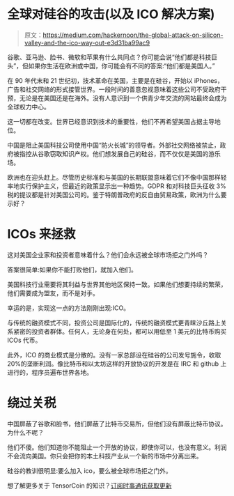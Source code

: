 # 全球对硅谷的攻击(以及 ICO 解决方案)

> 原文：<https://medium.com/hackernoon/the-global-attack-on-silicon-valley-and-the-ico-way-out-e3d31ba99ac9>

谷歌、亚马逊、脸书、微软和苹果有什么共同点？你可能会说“他们都是科技巨头”，但如果你生活在欧洲或中国，你可能会有不同的答案:“他们都是美国人。”

在 90 年代末和 21 世纪初，技术革命在美国，主要是在硅谷，开始以 iPhones，广告和社交网络的形式接管世界。一段时间的善意忽视意味着这些公司不受政府干预，无论是在美国还是在海外。没有人意识到一个供青少年交流的网站最终会成为全球权力中心。

这一切都在改变。世界已经意识到技术的重要性，他们不再希望美国占据主导地位。

中国是阻止美国科技公司使用中国“防火长城”的领导者。外部社交网络被禁止，政府被指控从谷歌窃取知识产权。他们想发展自己的硅谷，而不仅仅是美国的游乐场。

欧洲也在迎头赶上。尽管历史标准和与美国的长期联盟意味着它们不像中国那样轻率地实行保护主义，但最近的政策显示出一种趋势。GDPR 和对科技巨头征收 3%税的提议都是针对美国公司的。鉴于特朗普政府的反自由贸易政策，欧洲为什么要示好？

# ICOs 来拯救

这对美国企业家和投资者意味着什么？他们会永远被全球市场拒之门外吗？

答案很简单:如果你不能打败他们，就加入他们。

美国科技行业需要将其利益与世界其他地区保持一致。如果他们想要持续的繁荣，他们需要成为盟友，而不是对手。

幸运的是，实现这一点的方法刚刚出现:ICO。

与传统的融资模式不同，投资公司是国际化的，传统的融资模式更青睐沙丘路上关系紧密的投资者群体。任何人，无论身在何处，都可以用低至 1 美元的比特币购买 ICOs 代币。

此外，ICO 的商业模式是分散的。没有一家总部设在硅谷的公司发号施令，收取 20%的垄断利润。像比特币和以太坊这样的开放协议的开发是在 IRC 和 github 上进行的，程序员遍布世界各地。

# 绕过关税

中国屏蔽了谷歌和脸书，他们屏蔽了比特币交易所，但他们没有屏蔽比特币协议。为什么不呢？

他们不傻。他们知道你不能阻止一个开放的协议，即使你可以，也没有意义。利润不会流向美国。你只会把你的本土科技产业从一个新的市场中分离出来。

硅谷的教训很明显:要么加入 ico，要么被全球市场拒之门外。

想了解更多关于 TensorCoin 的知识？[订阅时事通讯获取更新](https://upscri.be/431f08)